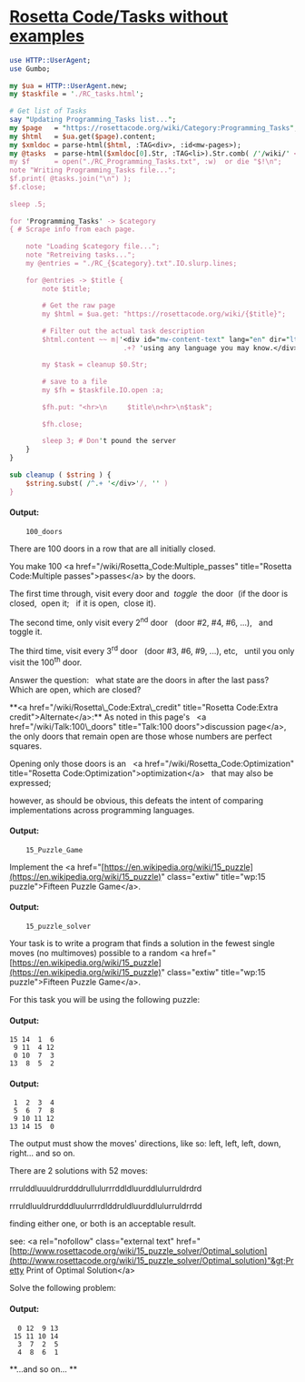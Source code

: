 [1]: https://rosettacode.org/wiki/Rosetta_Code/Tasks_without_examples

# [Rosetta Code/Tasks without examples][1]

```perl
use HTTP::UserAgent;
use Gumbo;
 
my $ua = HTTP::UserAgent.new;
my $taskfile = './RC_tasks.html';
 
# Get list of Tasks
say "Updating Programming_Tasks list...";
my $page   = "https://rosettacode.org/wiki/Category:Programming_Tasks";
my $html   = $ua.get($page).content;
my $xmldoc = parse-html($html, :TAG<div>, :id<mw-pages>);
my @tasks  = parse-html($xmldoc[0].Str, :TAG<li>).Str.comb( /'/wiki/' <-["]>+ / )».substr(6); #"
my $f      = open("./RC_Programming_Tasks.txt", :w)  or die "$!\n";
note "Writing Programming_Tasks file...";
$f.print( @tasks.join("\n") );
$f.close;
 
sleep .5;
 
for 'Programming_Tasks' -> $category
{ # Scrape info from each page.
 
    note "Loading $category file...";
    note "Retreiving tasks...";
    my @entries = "./RC_{$category}.txt".IO.slurp.lines;
 
    for @entries -> $title {
        note $title;
 
        # Get the raw page
        my $html = $ua.get: "https://rosettacode.org/wiki/{$title}";
 
        # Filter out the actual task description
        $html.content ~~ m|'<div id="mw-content-text" lang="en" dir="ltr" class="mw-content-ltr"><div'
                            .+? 'using any language you may know.</div>' (.+?) '<div id="toc"'|;
 
        my $task = cleanup $0.Str;
 
        # save to a file
        my $fh = $taskfile.IO.open :a;
 
        $fh.put: "<hr>\n     $title\n<hr>\n$task";
 
        $fh.close;
 
        sleep 3; # Don't pound the server
    }
}
 
sub cleanup ( $string ) {
    $string.subst( /^.+ '</div>'/, '' )
}
```

#### Output:
```
    100_doors
```


There are 100 doors in a row that are all initially closed.



You make 100 &lt;a href="/wiki/Rosetta\_Code:Multiple\_passes" title="Rosetta Code:Multiple passes"&gt;passes&lt;/a&gt; by the doors.



The first time through, visit every door and &#160;*toggle*&#160; the door &#160;(if the door is closed, &#160;open it; &#160; if it is open,&#160; close it).



The second time, only visit every 2<sup>nd</sup> door &#160; (door #2, #4, #6, ...), &#160; and toggle it.



The third time, visit every 3<sup>rd</sup> door &#160; (door #3, #6, #9, ...), etc, &#160; until you only visit the 100<sup>th</sup> door.








Answer the question: &#160; what state are the doors in after the last pass? &#160; Which are open, which are closed?





<p>**&lt;a href="/wiki/Rosetta\_Code:Extra\_credit" title="Rosetta Code:Extra credit"&gt;Alternate&lt;/a&gt;:**
As noted in this page's &#160; &lt;a href="/wiki/Talk:100\_doors" title="Talk:100 doors"&gt;discussion page&lt;/a&gt;, &#160; the only doors that remain open are those whose numbers are perfect squares.



Opening only those doors is an &#160; &lt;a href="/wiki/Rosetta\_Code:Optimization" title="Rosetta Code:Optimization"&gt;optimization&lt;/a&gt; &#160; that may also be expressed;
<p>however, as should be obvious, this defeats the intent of comparing implementations across programming languages.





#### Output:
```
    15_Puzzle_Game
```


Implement the &lt;a href="[https://en.wikipedia.org/wiki/15_puzzle](https://en.wikipedia.org/wiki/15_puzzle)" class="extiw" title="wp:15 puzzle"&gt;Fifteen Puzzle Game&lt;/a&gt;.











#### Output:
```
    15_puzzle_solver
```


Your task is to write a program that finds a solution in the fewest single moves (no multimoves) possible to a random &lt;a href="[https://en.wikipedia.org/wiki/15_puzzle](https://en.wikipedia.org/wiki/15_puzzle)" class="extiw" title="wp:15 puzzle"&gt;Fifteen Puzzle Game&lt;/a&gt;.

For this task you will be using the following puzzle:



#### Output:
```
15 14  1  6
 9 11  4 12
 0 10  7  3
13  8  5  2
```






#### Output:
```
 1  2  3  4
 5  6  7  8
 9 10 11 12
13 14 15  0
```


The output must show the moves' directions, like so: left, left, left, down, right... and so on.

There are 2 solutions with 52 moves:

rrrulddluuuldrurdddrullulurrrddldluurddlulurruldrdrd

rrruldluuldrurdddluulurrrdlddruldluurddlulurruldrrdd

finding either one, or both is an acceptable result.

see: &lt;a rel="nofollow" class="external text" href="[http://www.rosettacode.org/wiki/15_puzzle_solver/Optimal_solution](http://www.rosettacode.org/wiki/15_puzzle_solver/Optimal_solution)"&gt;Pretty Print of Optimal Solution&lt;/a&gt;



Solve the following problem:


#### Output:
```
  0 12  9 13
 15 11 10 14
  3  7  2  5
  4  8  6  1
```









**...and so on... **